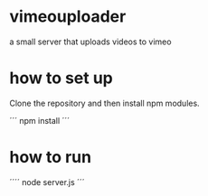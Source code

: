 # vimeouploader
a small server that uploads videos to vimeo

# how to set up
Clone the repository and then install npm modules.

´´´
npm install
´´´

# how to run

´´´´
node server.js
´´´
